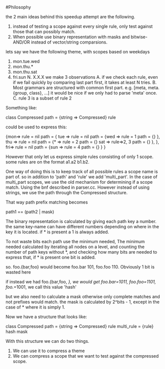 #Philosophy

the 2 main ideas behind this speedup attempt are the following.

1. instead of testing a scope against every single rule, only test against those that can possibly match.
2. When possible use binary representation with masks and bitwise-AND/OR instead of vector/string comparsions.

lets say we have the following theme, with scopes based on weekdays

1. mon.tue.wed
2. mon.thu.*
3. mon.thu.sat
4. fri.sun
N. X.X.X
we make 3 observations
A. if we check each rule, even if we fail quickly by comparing last part first, it takes at least N tries.
B. Most grammars are structured with common first part. e.g. [meta, meta.{group, class}, ...] it would be nice if we only had to parse 'meta' once.
C. rule 3 is a subset of rule 2

Something like:

class Compressed
  path = {string => Compressed}
  rule
  
could be used to express this:

   {mon=> rule = nil 
          path = { tue => rule = nil
                          path = {wed => rule = 1
                                         path = {}
                                 },          
                   thu => rule = nil
                          path = {*   => rule = 2
                                         path = {}
                                  sat => rule=>2, 3
                                         path = {}
                                 },
                 },
    fri=> rule = nil
           path = {sun => rule = 4
                         path = {}
                  }
   }
   
However that only let us express simple rules consisting of only 1 scope.
some rules are on the format a1.a2 b1.b2.

One way of doing this is to keep track of all possible rules a scope name is part of.
so in addition to 'path' and 'rule' we add 'multi_part'. In the case of multi_part scopes, we use the old mechanism for determining if a scope match. Using the bnf described in parser.cc. However instead of using strings, we use the path through the Compressed structure.

That way path prefix matching becomes

path1 == (path2 | mask)

The binary representation is calculated by giving each path key a number. the same key-name can have different numbers depending on where in the key it is located. if * is present a 1 is always added.

To not waste bits each path use the minimum needed, The minimum needed calculated by iterating all nodes on a level, and counting the number of path keys without *, and checking how many bits are needed to express that, if * is present one bit is added.


so. foo.{bar,foo} would become foo.bar 101, foo.foo 110. Obviously 1 bit is wasted here

if instead we had foo.{bar,foo, *}, we would get foo.bar=1011, foo.foo=1101, foo.*=1001,
we call this value 'hash'

but we also need to calculate a mask otherwise only complete matches and not prefixes would match.
the mask is calculated by 2^bits - 1, except in the case of * where it is simply 1.

Now we have a structure that looks like:

   class Compressed
     path = {string => Compressed}
     rule
     multi_rule = {rule}
     hash
     mask
     
With this structure we can do two things. 
1. We can use it to compress a theme
2. We can compress a scope that we want to test against the compressed scope.
  
     
